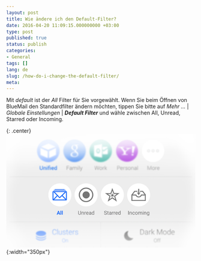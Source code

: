 ```yaml
---
layout: post
title: Wie ändere ich den Default-Filter?
date: 2016-04-20 11:09:15.000000000 +03:00
type: post
published: true
status: publish
categories:
- General
tags: []
lang: de
slug: /how-do-i-change-the-default-filter/
meta:
---
```


Mit *default* ist der *All* Filter für Sie vorgewählt. Wenn Sie beim Öffnen von BlueMail den Standardfilter ändern möchten, tippen Sie bitte auf *Mehr ...* \| *Globale Einstellungen* \| ***Default Filter*** und wähle zwischen All, Unread, Starred oder Incoming.

{: .center}
![Main View Picker](/assets/Main_View_Picker.png){:width="350px"}

